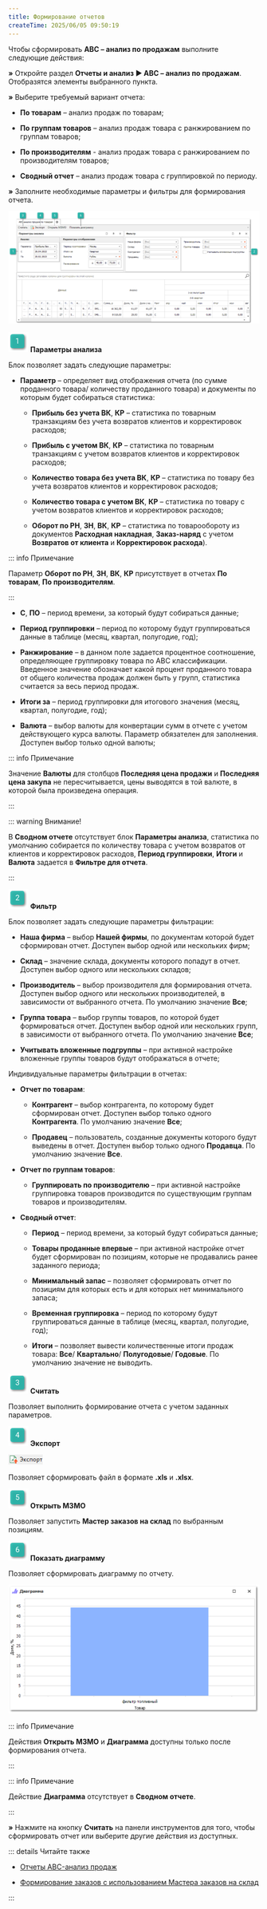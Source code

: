 ```yaml
---
title: Формирование отчетов
createTime: 2025/06/05 09:50:19
---
```

Чтобы сформировать **АВС – анализ по продажам** выполните следующие действия:

**»** Откройте раздел **Отчеты и анализ ► АВС – анализ по продажам**.  Отобразятся элементы выбранного пункта.

**»** Выберите требуемый вариант отчета:

- **По товарам** – анализ продаж по товарам;

- **По группам товаров** – анализ продаж товара с ранжированием по группам товаров;

- **По производителям** - анализ продаж товара с ранжированием по производителям товаров;

- **Сводный отчет** – анализ продаж товара с группировкой по периоду.

**»** Заполните необходимые параметры и фильтры для формирования отчета.

![](../../../assets/work/three/139.png)

![](../../../assets/work/three/007.png) **Параметры анализа**

Блок позволяет задать следующие параметры:

- **Параметр** – определяет вид отображения отчета (по сумме проданного товара/ количеству проданного товара) и документы по которым будет собираться статистика:

    - **Прибыль без учета ВК**, **КР** – статистика по товарным транзакциям без учета возвратов клиентов и корректировок расходов;

    - **Прибыль с учетом ВК**, **КР** – статистика по товарным транзакциям с учетом возвратов клиентов и корректировок расходов;

    - **Количество товара без учета ВК**, **КР** – статистика по товару без учета возвратов клиентов и корректировок расходов;

    - **Количество товара с учетом ВК**, **КР** – статистика по товару с учетом возвратов клиентов и корректировок расходов;

    - **Оборот по РН**, **ЗН**, **ВК**, **КР** – статистика по товарообороту из документов **Расходная накладная**, **Заказ-наряд** с учетом **Возвратов от клиента** и **Корректировок расхода**).

::: info Примечание

Параметр **Оборот по РН**, **ЗН**, **ВК**, **КР** присутствует в отчетах **По товарам**, **По производителям**.

:::

- **С**, **ПО** – период времени, за который будут собираться данные;

- **Период группировки** – период по которому будут группироваться данные в таблице (месяц, квартал, полугодие, год);

- **Ранжирование** – в данном поле задается процентное соотношение, определяющее группировку товара по АВС классификации. Введенное значение обозначает какой процент проданного товара от общего количества продаж должен быть у групп, статистика считается за весь период продаж.

- **Итоги за** – период группировки для итогового значения (месяц, квартал, полугодие, год);

- **Валюта** – выбор валюты для конвертации сумм в отчете с учетом действующего курса валюты. Параметр обязателен для заполнения. Доступен выбор только одной валюты;

::: info Примечание

Значение **Валюты** для столбцов **Последняя цена продажи** и **Последняя цена закупа** не пересчитывается, цены выводятся в той валюте, в которой была произведена операция.

:::

::: warning Внимание!

В **Сводном отчете** отсутствует блок **Параметры анализа**, статистика по умолчанию собирается по количеству товара с учетом возвратов от клиентов и корректировок расходов, **Период группировки**, **Итоги** и **Валюта** задается в **Фильтре для отчета**.

:::

![](../../../assets/work/three/009.png) **Фильтр**

Блок позволяет задать следующие параметры фильтрации:

- **Наша фирма** – выбор **Нашей фирмы**, по документам которой будет сформирован отчет. Доступен выбор одной или нескольких фирм;

- **Склад** – значение склада, документы которого попадут в отчет. Доступен выбор одного или нескольких складов;

- **Производитель** – выбор производителя для формирования отчета. Доступен выбор одного или нескольких производителей, в зависимости от выбранного отчета. По умолчанию значение **Все**;

- **Группа товара** – выбор группы товаров, по которой будет формироваться отчет. Доступен выбор одной или нескольких групп, в зависимости от выбранного отчета. По умолчанию значение **Все**;

- **Учитывать вложенные подгруппы** – при активной настройке вложенные группы товаров будут отображаться в отчете;

Индивидуальные параметры фильтрации в отчетах:

- **Отчет по товарам**:

    - **Контрагент** – выбор контрагента, по которому будет сформирован отчет. Доступен выбор только одного **Контрагента**. По умолчанию значение **Все**;

    - **Продавец** – пользователь, созданные документы которого будут выведены в отчет. Доступен выбор только одного **Продавца**. По умолчанию значение **Все**.

- **Отчет по группам товаров**:

    - **Группировать по производителю** – при активной настройке группировка товаров производится по существующим группам товаров и производителям.

- **Сводный отчет**:

    - **Период** – период времени, за который будут собираться данные;

    - **Товары проданные впервые** – при активной настройке отчет будет сформирован по позициям, которые не продавались ранее заданного периода;

    - **Минимальный запас** – позволяет сформировать отчет по позициям для которых есть и для которых нет минимального запаса;

    - **Временная группировка** – период по которому будут группироваться данные в таблице (месяц, квартал, полугодие, год);

    - **Итоги** – позволяет вывести количественные итоги продаж товара: **Все**/ **Квартально**/ **Полугодовые**/ **Годовые**. По умолчанию значение не выводить.

![](../../../assets/work/three/010.png) **Считать** 

Позволяет выполнить формирование отчета с учетом заданных параметров.

![](../../../assets/work/three/011.png) **Экспорт**

![](../../../assets/work/three/140.png)

Позволяет сформировать файл в формате **.xls** и **.xlsx**.

![](../../../assets/work/three/012.png) **Открыть МЗМО**

Позволяет запустить **Мастер заказов на склад** по выбранным позициям.

![](../../../assets/work/three/013.png) **Показать диаграмму**

Позволяет сформировать диаграмму по отчету.

![](../../../assets/work/three/141.png)

::: info Примечание

Действия **Открыть МЗМО** и **Диаграмма** доступны только после формирования отчета.

:::

::: info Примечание

Действие **Диаграмма** отсутствует в **Сводном отчете**.

:::

**»** Нажмите на кнопку **Считать** на панели инструментов для того, чтобы сформировать отчет или выберите другие действия из доступных.

::: details Читайте также

- [Отчеты ABC-анализ продаж](../../../specification/otchety_i_analiz/abc-analiz_prodazh/abc-analiz_prodazh.md)

- [Формирование заказов с использованием Мастера заказов на склад](../../svoe_nalichie/upravlenie_nalichiem/formirovanie_zakaza.md) 

:::